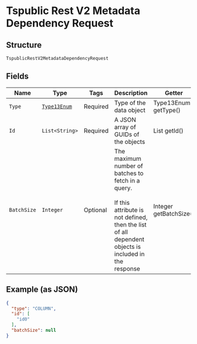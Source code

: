 
# Tspublic Rest V2 Metadata Dependency Request

## Structure

`TspublicRestV2MetadataDependencyRequest`

## Fields

| Name | Type | Tags | Description | Getter | Setter |
|  --- | --- | --- | --- | --- | --- |
| `Type` | [`Type13Enum`](../../doc/models/type-13-enum.md) | Required | Type of the data object | Type13Enum getType() | setType(Type13Enum type) |
| `Id` | `List<String>` | Required | A JSON array of GUIDs of the objects | List<String> getId() | setId(List<String> id) |
| `BatchSize` | `Integer` | Optional | The maximum number of batches to fetch in a query.<br><br>If this attribute is not defined, then the list of all dependent objects is included in the response | Integer getBatchSize() | setBatchSize(Integer batchSize) |

## Example (as JSON)

```json
{
  "type": "COLUMN",
  "id": [
    "id0"
  ],
  "batchSize": null
}
```

